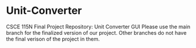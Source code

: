 # Unit-Converter
CSCE 115N Final Project Repository: Unit Converter GUI
Please use the main branch for the finalized version of our project. Other branches do not have the final verison of the project in them.
